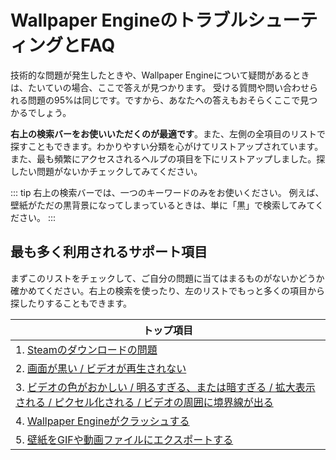 # Wallpaper EngineのトラブルシューティングとFAQ
技術的な問題が発生したときや、Wallpaper Engineについて疑問があるときは、たいていの場合、ここで答えが見つかります。 受ける質問や問い合わせられる問題の95%は同じです。ですから、あなたへの答えもおそらくここで見つかるでしょう。

**右上の検索バーをお使いいただくのが最適です**。また、左側の全項目のリストで探すこともできます。わかりやすい分類を心がけてリストアップされています。 また、最も頻繁にアクセスされるヘルプの項目を下にリストアップしました。探したい問題がないかチェックしてみてください。

::: tip
右上の検索バーでは、一つのキーワードのみをお使いください。 例えば、壁紙がただの黒背景になってしまっているときは、単に「黒」で検索してみてください。
:::

## 最も多く利用されるサポート項目

まずこのリストをチェックして、ご自分の問題に当てはまるものがないかどうか確かめてください。右上の検索を使ったり、左のリストでもっと多くの項目から探したりすることもできます。

| **トップ項目**                                                                                   |
| ------------------------------------------------------------------------------------------- |
| 1. [Steamのダウンロードの問題](steam/download.html)                                                   |
| 2. [画面が黒い / ビデオが再生されない](noshow/notplaying.html)                                             |
| 3. [ビデオの色がおかしい / 明るすぎる、または暗すぎる / 拡大表示される / ピクセル化される / ビデオの周囲に境界線が出る](videos/artifacts.html) |
| 4. [Wallpaper Engineがクラッシュする](crash/application.html)                                       |
| 5. [壁紙をGIFや動画ファイルにエクスポートする](functionality/export.html)                                      |